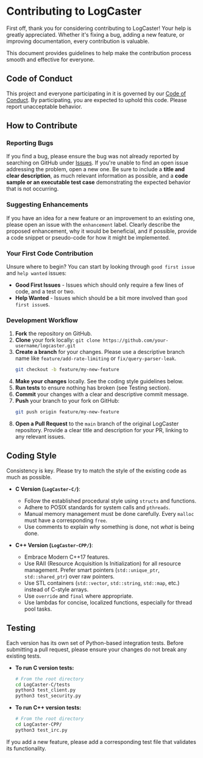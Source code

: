 # Contributing to LogCaster

First off, thank you for considering contributing to LogCaster! Your help is greatly appreciated. Whether it's fixing a bug, adding a new feature, or improving documentation, every contribution is valuable.

This document provides guidelines to help make the contribution process smooth and effective for everyone.

## Code of Conduct

This project and everyone participating in it is governed by our [Code of Conduct](CODE_OF_CONDUCT.md). By participating, you are expected to uphold this code. Please report unacceptable behavior.

## How to Contribute

### Reporting Bugs

If you find a bug, please ensure the bug was not already reported by searching on GitHub under [Issues](https://github.com/your-repo/logcaster/issues). If you're unable to find an open issue addressing the problem, open a new one. Be sure to include a **title and clear description**, as much relevant information as possible, and a **code sample or an executable test case** demonstrating the expected behavior that is not occurring.

### Suggesting Enhancements

If you have an idea for a new feature or an improvement to an existing one, please open an issue with the `enhancement` label. Clearly describe the proposed enhancement, why it would be beneficial, and if possible, provide a code snippet or pseudo-code for how it might be implemented.

### Your First Code Contribution

Unsure where to begin? You can start by looking through `good first issue` and `help wanted` issues:

- **Good First Issues** - Issues which should only require a few lines of code, and a test or two.
- **Help Wanted** - Issues which should be a bit more involved than `good first issue`s.

### Development Workflow

1.  **Fork** the repository on GitHub.
2.  **Clone** your fork locally: `git clone https://github.com/your-username/logcaster.git`
3.  **Create a branch** for your changes. Please use a descriptive branch name like `feature/add-rate-limiting` or `fix/query-parser-leak`.
    ```bash
    git checkout -b feature/my-new-feature
    ```
4.  **Make your changes** locally. See the coding style guidelines below.
5.  **Run tests** to ensure nothing has broken (see Testing section).
6.  **Commit** your changes with a clear and descriptive commit message.
7.  **Push** your branch to your fork on GitHub:
    ```bash
    git push origin feature/my-new-feature
    ```
8.  **Open a Pull Request** to the `main` branch of the original LogCaster repository. Provide a clear title and description for your PR, linking to any relevant issues.

## Coding Style

Consistency is key. Please try to match the style of the existing code as much as possible.

-   **C Version (`LogCaster-C/`)**:
    -   Follow the established procedural style using `structs` and functions.
    -   Adhere to POSIX standards for system calls and `pthreads`.
    -   Manual memory management must be done carefully. Every `malloc` must have a corresponding `free`.
    -   Use comments to explain *why* something is done, not *what* is being done.

-   **C++ Version (`LogCaster-CPP/`)**:
    -   Embrace Modern C++17 features.
    -   Use RAII (Resource Acquisition Is Initialization) for all resource management. Prefer smart pointers (`std::unique_ptr`, `std::shared_ptr`) over raw pointers.
    -   Use STL containers (`std::vector`, `std::string`, `std::map`, etc.) instead of C-style arrays.
    -   Use `override` and `final` where appropriate.
    -   Use lambdas for concise, localized functions, especially for thread pool tasks.

## Testing

Each version has its own set of Python-based integration tests. Before submitting a pull request, please ensure your changes do not break any existing tests.

-   **To run C version tests:**
    ```bash
    # From the root directory
    cd LogCaster-C/tests
    python3 test_client.py
    python3 test_security.py
    ```

-   **To run C++ version tests:**
    ```bash
    # From the root directory
    cd LogCaster-CPP/
    python3 test_irc.py
    ```

If you add a new feature, please add a corresponding test file that validates its functionality.
